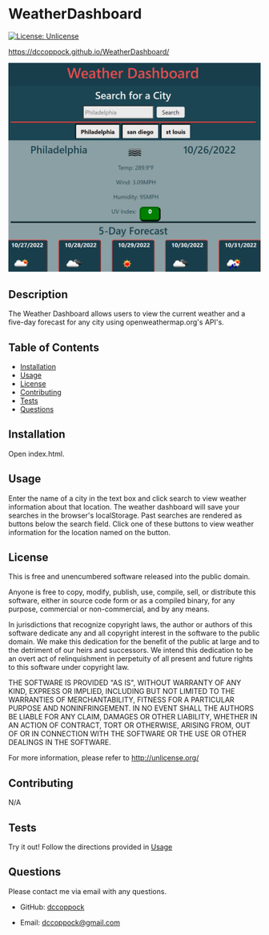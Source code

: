 # WeatherDashboard
[![License: Unlicense](https://img.shields.io/badge/license-Unlicense-blue.svg)](http://unlicense.org/)

https://dccoppock.github.io/WeatherDashboard/

![Work Scheduler Screenshot](./assets/images/WDscreenshot.png?raw=true "Screenshot")

## Description

The Weather Dashboard allows users to view the current weather and a five-day forecast for any city using openweathermap.org's API's.

## Table of Contents

  - [Installation](#installation)
  - [Usage](#usage)
  - [License](#license)
  - [Contributing](#contributing)
  - [Tests](#tests)
  - [Questions](#questions)

## Installation

Open index.html.

## Usage

Enter the name of a city in the text box and click search to view weather information about that location. The weather dashboard will save your searches in the browser's localStorage. Past searches are rendered as buttons below the search field. Click one of these buttons to view weather information for the location named on the button.

## License

This is free and unencumbered software released into the public domain.

Anyone is free to copy, modify, publish, use, compile, sell, or
distribute this software, either in source code form or as a compiled
binary, for any purpose, commercial or non-commercial, and by any
means.

In jurisdictions that recognize copyright laws, the author or authors
of this software dedicate any and all copyright interest in the
software to the public domain. We make this dedication for the benefit
of the public at large and to the detriment of our heirs and
successors. We intend this dedication to be an overt act of
relinquishment in perpetuity of all present and future rights to this
software under copyright law.

THE SOFTWARE IS PROVIDED "AS IS", WITHOUT WARRANTY OF ANY KIND,
EXPRESS OR IMPLIED, INCLUDING BUT NOT LIMITED TO THE WARRANTIES OF
MERCHANTABILITY, FITNESS FOR A PARTICULAR PURPOSE AND NONINFRINGEMENT.
IN NO EVENT SHALL THE AUTHORS BE LIABLE FOR ANY CLAIM, DAMAGES OR
OTHER LIABILITY, WHETHER IN AN ACTION OF CONTRACT, TORT OR OTHERWISE,
ARISING FROM, OUT OF OR IN CONNECTION WITH THE SOFTWARE OR THE USE OR
OTHER DEALINGS IN THE SOFTWARE.

For more information, please refer to <http://unlicense.org/>

## Contributing

N/A

## Tests

Try it out! Follow the directions provided in [Usage](#usage)

## Questions

Please contact me via email with any questions.

  - GitHub: [dccoppock](https://github.com/dccoppock)

  - Email: [dccoppock@gmail.com](mailto:dccoppock@gmail.com)
